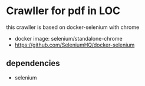 # Crawller for pdf in LOC

this crawller is based on docker-selenium with chrome
- docker image: selenium/standalone-chrome
- https://github.com/SeleniumHQ/docker-selenium

## dependencies
- selenium
